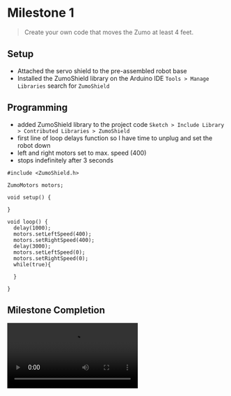 # Milestone 1
> Create your own code that moves the Zumo at least 4 feet.

## Setup
- Attached the servo shield to the pre-assembled robot base
- Installed the ZumoShield library on the Arduino IDE ```Tools > Manage Libraries``` search for ```ZumoShield```

## Programming
- added ZumoShield library to the project code ```Sketch > Include Library > Contributed Libraries > ZumoShield```
- first line of loop delays function so I have time to unplug and set the robot down
- left and right motors set to max. speed (400)
- stops indefinitely after 3 seconds
```
#include <ZumoShield.h>

ZumoMotors motors;

void setup() {
  
}

void loop() {
  delay(1000);
  motors.setLeftSpeed(400);
  motors.setRightSpeed(400);
  delay(3000);
  motors.setLeftSpeed(0);
  motors.setRightSpeed(0);
  while(true){
    
  }

}
```

## Milestone Completion

![alt text](https://github.com/renaalee/robot_comp_remote_2020/blob/master/Milestone%201/IMG_3214.MOV)
